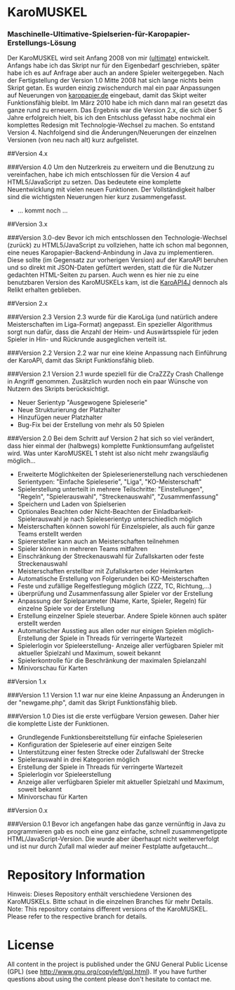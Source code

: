 KaroMUSKEL
==========

### Maschinelle-Ultimative-Spielserien-für-Karopapier-Erstellungs-Lösung

Der KaroMUSKEL wird seit Anfang 2008 von mir (<a href="http://github.com/ultimate">ultimate</a>) entwickelt. Anfangs habe ich das Skript nur für den Eigenbedarf geschrieben, später habe ich es auf Anfrage aber auch an andere Spieler weitergegeben.
Nach der Fertigstellung der Version 1.0 Mitte 2008 hat sich lange nichts beim Skript getan. Es wurden einzig zwischendurch mal ein paar Anpassungen auf Neuerungen von <a href="http://www.karopapier.de">karopapier.de</a> eingebaut, damit das Skipt weiter Funktionsfähig bleibt. Im März 2010 habe ich mich dann mal ran gesetzt das ganze rund zu erneuern. Das Ergebnis war die Version 2.x, die sich über 5 Jahre erfolgreich hielt, bis ich den Entschluss gefasst habe nochmal ein komplettes Redesign mit Technologie-Wechsel zu machen. So entstand Version 4. Nachfolgend sind die Änderungen/Neuerungen der einzelnen Versionen (von neu nach alt) kurz aufgelistet.

##Version 4.x

###Version 4.0
Um den Nutzerkreis zu erweitern und die Benutzung zu vereinfachen, habe ich mich entschlossen für die Version 4 auf HTML5/JavaScript zu setzen. Das bedeutete eine komplette Neuentwicklung mit vielen neuen Funktionen. Der Vollständigkeit halber sind die wichtigsten Neuerungen hier kurz zusammengefasst.
- ... kommt noch ...

##Version 3.x

###Version 3.0-dev
Bevor ich mich entschlossen den Technologie-Wechsel (zurück) zu HTML5/JavaScript zu vollziehen, hatte ich schon mal begonnen, eine neues Karopapier-Backend-Anbindung in Java zu implementieren. Diese sollte (im Gegensatz zur vorherigen Version) auf der KaroAPI beruhen und so direkt mit JSON-Daten gefüttert werden, statt die für die Nutzer gedachten HTML-Seiten zu parsen. Auch wenn es hier nie zu eine benutzbaren Version des KaroMUSKELs kam, ist die <a href="http://github.com/ultimate/KaroAPI4J">KaroAPI4J</a> dennoch als Relikt erhalten geblieben.

##Version 2.x

###Version 2.3
Version 2.3 wurde für die KaroLiga (und natürlich andere Meisterschaften im Liga-Format) angepasst.
Ein spezieller Algorithmus sorgt nun dafür, dass die Anzahl der Heim- und Auswärtsspiele für jeden Spieler in Hin- und Rückrunde ausgeglichen verteilt ist.

###Version 2.2
Version 2.2 war nur eine kleine Anpassung nach Einführung der KaroAPI, damit das Skript Funktionsfähig blieb.

###Version 2.1
Version 2.1 wurde speziell für die CraZZZy Crash Challenge in Angriff genommen. Zusätzlich wurden noch ein paar Wünsche von Nutzern des Skripts berücksichtigt.
- Neuer Serientyp "Ausgewogene Spieleserie"
- Neue Strukturierung der Platzhalter
- Hinzufügen neuer Platzhalter
- Bug-Fix bei der Erstellung von mehr als 50 Spielen

###Version 2.0
Bei dem Schritt auf Version 2 hat sich so viel verändert, dass hier einmal der (halbwegs) komplette Funktionsumfang aufgelistet wird. Was unter KaroMUSKEL 1 steht ist also nicht mehr zwangsläufig möglich...
- Erweiterte Möglichkeiten der Spieleserienerstellung nach verschiedenen Serientypen: "Einfache Spieleserie", "Liga", "KO-Meisterschaft"
- Spielerstellung unterteilt in mehrere Teilschritte: "Einstellungen", "Regeln", "Spielerauswahl", "Streckenauswahl", "Zusammenfassung"
- Speichern und Laden von Spielserien
- Optionales Beachten oder Nicht-Beachten der Einladbarkeit- Spielerauswahl je nach Spieleserientyp unterschiedlich möglich
- Meisterschaften können sowohl für Einzelspieler, als auch für ganze Teams erstellt werden
- Spierersteller kann auch an Meisterschaften teilnehmen
- Spieler können in mehreren Teams mitfahren
- Einschränkung der Streckenauswahl für Zufallskarten oder feste Streckenauswahl
- Meisterschaften erstellbar mit Zufallskarten oder Heimkarten
- Automatische Erstellung von Folgerunden bei KO-Meisterschaften
- Feste und zufällige Regelfestlegung möglich (ZZZ, TC, Richtung,...)
- überprüfung und Zusammenfassung aller Spieler vor der Erstellung
- Anpassung der Spielparameter (Name, Karte, Spieler, Regeln) für einzelne Spiele vor der Erstellung
- Erstellung einzelner Spiele steuerbar. Andere Spiele können auch später erstellt werden
- Automatischer Ausstieg aus allen oder nur einigen Spielen möglich- Erstellung der Spiele in Threads für verringerte Wartezeit
- Spielerlogin vor Spieleerstellung- Anzeige aller verfügbaren Spieler mit aktueller Spielzahl und Maximum, soweit bekannt
- Spielerkontrolle für die Beschränkung der maximalen Spielanzahl
- Minivorschau für Karten

##Version 1.x

###Version 1.1
Version 1.1 war nur eine kleine Anpassung an Änderungen in der "newgame.php", damit das Skript Funktionsfähig blieb.

###Version 1.0
Dies ist die erste verfügbare Version gewesen. Daher hier die komplette Liste der Funktionen.
- Grundlegende Funktionsbereitstellung für einfache Spieleserien
- Konfiguration der Spieleserie auf einer einzigen Seite
- Unterstützung einer festen Strecke oder Zufallswahl der Strecke
- Spielerauswahl in drei Kategorien möglich
- Erstellung der Spiele in Threads für verringerte Wartezeit
- Spielerlogin vor Spieleerstellung
- Anzeige aller verfügbaren Spieler mit aktueller Spielzahl und Maximum, soweit bekannt
- Minivorschau für Karten

##Version 0.x

###Version 0.1
Bevor ich angefangen habe das ganze vernünftig in Java zu programmieren gab es noch eine ganz einfache, schnell zusammengetippte HTML/JavaScript-Version. Die wurde aber überhaupt nicht weiterverfolgt und ist nur durch Zufall mal wieder auf meiner Festplatte aufgetaucht...

Repository Information
======================
Hinweis: Dieses Repository enthält verschiedene Versionen des KaroMUSKELs. Bitte schaut in die einzelnen Branches für mehr Details.
Note: This repository contains different versions of the KaroMUSKEL. Please refer to the respective branch for details.


License
=========
All content in the project is published under the GNU General Public License (GPL) (see http://www.gnu.org/copyleft/gpl.html).
If you have further questions about using the content please don't hesitate to contact me.
